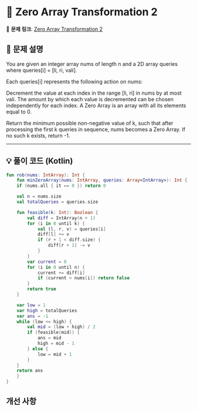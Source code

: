 # 📝 Zero Array Transformation 2

🔗 **문제 링크**: [Zero Array Transformation 2](https://leetcode.com/problems/zero-array-transformation-ii/description/?envType=daily-question&envId=2025-03-13)

## 📌 문제 설명  

You are given an integer array nums of length n and a 2D array queries where queries[i] = [li, ri, vali].

Each queries[i] represents the following action on nums:

Decrement the value at each index in the range [li, ri] in nums by at most vali.
The amount by which each value is decremented can be chosen independently for each index.
A Zero Array is an array with all its elements equal to 0.

Return the minimum possible non-negative value of k, such that after processing the first k queries in sequence, nums becomes a Zero Array. If no such k exists, return -1.

---

## 💡 풀이 코드 (Kotlin)
```kotlin
fun rob(nums: IntArray): Int {
    fun minZeroArray(nums: IntArray, queries: Array<IntArray>): Int {
    if (nums.all { it == 0 }) return 0

    val n = nums.size
    val totalQueries = queries.size

    fun feasible(k: Int): Boolean {
        val diff = IntArray(n + 1)  
        for (i in 0 until k) {
            val (l, r, v) = queries[i]
            diff[l] += v
            if (r + 1 < diff.size) {
                diff[r + 1] -= v
            }
        }
        var current = 0
        for (i in 0 until n) {
            current += diff[i]
            if (current < nums[i]) return false
        }
        return true
    }

    var low = 1
    var high = totalQueries
    var ans = -1
    while (low <= high) {
        val mid = (low + high) / 2
        if (feasible(mid)) {
            ans = mid
            high = mid - 1
        } else {
            low = mid + 1
        }
    }
    return ans
    }
}
```

## 개선 사항
